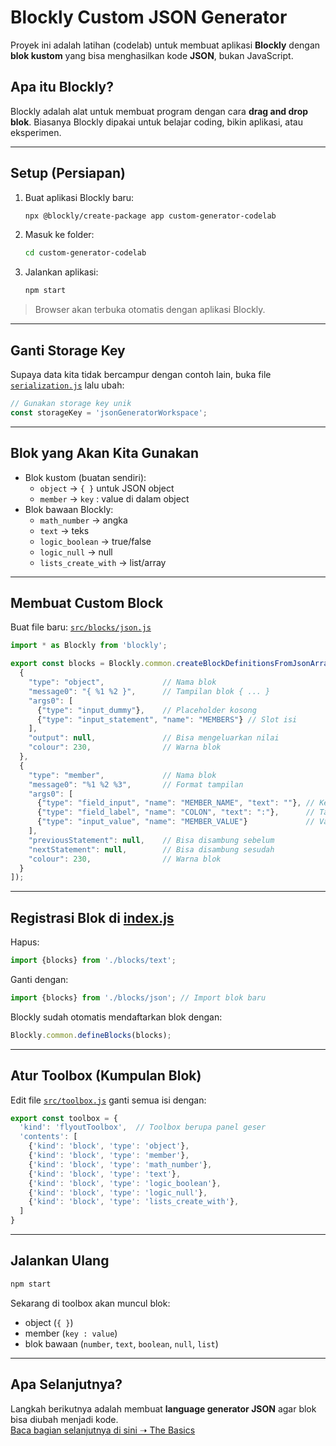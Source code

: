 # Blockly Custom JSON Generator

Proyek ini adalah latihan (codelab) untuk membuat aplikasi **Blockly** dengan **blok kustom** yang bisa menghasilkan kode **JSON**, bukan JavaScript.

## Apa itu Blockly?
Blockly adalah alat untuk membuat program dengan cara **drag and drop blok**.
Biasanya Blockly dipakai untuk belajar coding, bikin aplikasi, atau eksperimen.

---

## Setup (Persiapan)

1. Buat aplikasi Blockly baru:
   ```bash
   npx @blockly/create-package app custom-generator-codelab
2. Masuk ke folder:
   ```bash
   cd custom-generator-codelab
   ```
3. Jalankan aplikasi:
   ```bash
   npm start
   ```
> Browser akan terbuka otomatis dengan aplikasi Blockly.

---

## Ganti Storage Key
Supaya data kita tidak bercampur dengan contoh lain, buka file [`serialization.js`](#)
lalu ubah:
```js
// Gunakan storage key unik
const storageKey = 'jsonGeneratorWorkspace';
```

---

## Blok yang Akan Kita Gunakan
- Blok kustom (buatan sendiri):
  - `object` → `{ }` untuk JSON object
  - `member` → `key` : value di dalam object
- Blok bawaan Blockly:
  - `math_number` → angka
  - `text` → teks
  - `logic_boolean` → true/false
  - `logic_null` → null
  - `lists_create_with` → list/array

---

## Membuat Custom Block
Buat file baru: [`src/blocks/json.js`](#)
```js
import * as Blockly from 'blockly';

export const blocks = Blockly.common.createBlockDefinitionsFromJsonArray([
  {
    "type": "object",             // Nama blok
    "message0": "{ %1 %2 }",      // Tampilan blok { ... }
    "args0": [
      {"type": "input_dummy"},    // Placeholder kosong
      {"type": "input_statement", "name": "MEMBERS"} // Slot isi
    ],
    "output": null,               // Bisa mengeluarkan nilai
    "colour": 230,                // Warna blok
  },
  {
    "type": "member",             // Nama blok
    "message0": "%1 %2 %3",       // Format tampilan
    "args0": [
      {"type": "field_input", "name": "MEMBER_NAME", "text": ""}, // Key
      {"type": "field_label", "name": "COLON", "text": ":"},      // Tanda ":"
      {"type": "input_value", "name": "MEMBER_VALUE"}             // Value
    ],
    "previousStatement": null,    // Bisa disambung sebelum
    "nextStatement": null,        // Bisa disambung sesudah
    "colour": 230,                // Warna blok
  }
]);
```

---

## Registrasi Blok di [index.js](#)
Hapus:
```js
import {blocks} from './blocks/text';
```
Ganti dengan:
```js
import {blocks} from './blocks/json'; // Import blok baru
```
Blockly sudah otomatis mendaftarkan blok dengan:
```js
Blockly.common.defineBlocks(blocks);
```

---

## Atur Toolbox (Kumpulan Blok)
Edit file [`src/toolbox.js`](#)
ganti semua isi dengan:
```js
export const toolbox = {
  'kind': 'flyoutToolbox',  // Toolbox berupa panel geser
  'contents': [
    {'kind': 'block', 'type': 'object'},
    {'kind': 'block', 'type': 'member'},
    {'kind': 'block', 'type': 'math_number'},
    {'kind': 'block', 'type': 'text'},
    {'kind': 'block', 'type': 'logic_boolean'},
    {'kind': 'block', 'type': 'logic_null'},
    {'kind': 'block', 'type': 'lists_create_with'},
  ]
}
```

---

## Jalankan Ulang
```bash
npm start
```
Sekarang di toolbox akan muncul blok:
- object (`{ }`)
- member (`key : value`)
- blok bawaan (`number`, `text`, `boolean`, `null`, `list`)

---

## Apa Selanjutnya?

Langkah berikutnya adalah membuat **language generator JSON** agar blok bisa diubah menjadi kode.  
[Baca bagian selanjutnya di sini ➝ The Basics](#)